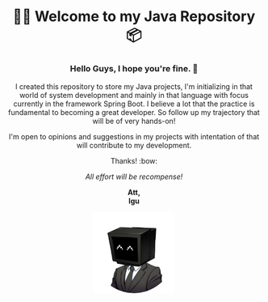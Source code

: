 
 # <p align="center"> :man_technologist: Welcome to my Java Repository :package: </p>

### <p align="center"> **Hello Guys, I hope you're fine.** :wave: </p>

<p align="center"> I created this repository to store my Java projects, I'm initializing in that world of system development and mainly in that language with focus currently in the framework Spring Boot. I believe a lot that the practice is fundamental to becoming a great developer. So follow up my trajectory that will be of very hands-on! </p>

<p align="center"> I'm open to opinions and suggestions in my projects with intentation of that will contribute to my development. </p>

<p align="center"> Thanks! :bow: </p>

*<p align="center">  All effort will be recompense! </p>*

**<p align="center"> Att, <br> 
                   Igu </p>**
                   
<p align="center">
    <img src="images/pchappy.png" alt="Imagem PC Feliz" width="160" height="160">
</p>
